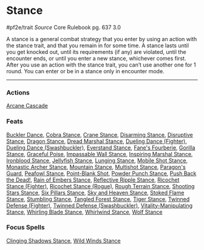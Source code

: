 # Stance
#pf2e/trait 
*Source* Core Rulebook pg. 637 3.0

A stance is a general combat strategy that you enter by using an action with the stance trait, and that you remain in for some time. A stance lasts until you get knocked out, until its requirements (if any) are violated, until the encounter ends, or until you enter a new stance, whichever comes first. After you use an action with the stance trait, you can’t use another one for 1 round. You can enter or be in a stance only in encounter mode.

---

### Actions
[Arcane Cascade](Arcane%20Cascade)

### Feats
[Buckler Dance](Buckler%20Dance), [Cobra Stance](Cobra%20Stance), [Crane Stance](Crane%20Stance), [Disarming Stance](Disarming%20Stance), [Disruptive Stance](Disruptive%20Stance), [Dragon Stance](Dragon%20Stance), [Dread Marshal Stance](Dread%20Marshal%20Stance), [Dueling Dance (Fighter)](Dueling%20Dance%20(Fighter)), [Dueling Dance (Swashbuckler)](Dueling%20Dance%20(Swashbuckler)), [Everstand Stance](Everstand%20Stance), [Fane's Fourberie](Fane's%20Fourberie), [Gorilla Stance](Gorilla%20Stance), [Graceful Poise](Graceful%20Poise), [Impassable Wall Stance](Impassable%20Wall%20Stance), [Inspiring Marshal Stance](Inspiring%20Marshal%20Stance), [Ironblood Stance](Ironblood%20Stance), [Jellyfish Stance](Jellyfish%20Stance), [Lunging Stance](Lunging%20Stance), [Mobile Shot Stance](Mobile%20Shot%20Stance), [Monastic Archer Stance](Monastic%20Archer%20Stance), [Mountain Stance](Mountain%20Stance), [Multishot Stance](Multishot%20Stance), [Paragon's Guard](Paragon's%20Guard), [Peafowl Stance](Peafowl%20Stance), [Point-Blank Shot](Point-Blank%20Shot), [Powder Punch Stance](Powder%20Punch%20Stance), [Push Back the Dead!](Push%20Back%20the%20Dead!), [Rain of Embers Stance](Rain%20of%20Embers%20Stance), [Reflective Ripple Stance](Reflective%20Ripple%20Stance), [Ricochet Stance (Fighter)](Ricochet%20Stance%20(Fighter)), [Ricochet Stance (Rogue)](Ricochet%20Stance%20(Rogue)), [Rough Terrain Stance](Rough%20Terrain%20Stance), [Shooting Stars Stance](Shooting%20Stars%20Stance), [Six Pillars Stance](Six%20Pillars%20Stance), [Sky and Heaven Stance](Sky%20and%20Heaven%20Stance), [Stoked Flame Stance](Stoked%20Flame%20Stance), [Stumbling Stance](Stumbling%20Stance), [Tangled Forest Stance](Tangled%20Forest%20Stance), [Tiger Stance](Tiger%20Stance), [Twinned Defense (Fighter)](Twinned%20Defense%20(Fighter)), [Twinned Defense (Swashbuckler)](Twinned%20Defense%20(Swashbuckler)), [Vitality-Manipulating Stance](Vitality-Manipulating%20Stance), [Whirling Blade Stance](Whirling%20Blade%20Stance), [Whirlwind Stance](Whirlwind%20Stance), [Wolf Stance](Wolf%20Stance)

### Focus Spells
[Clinging Shadows Stance](Clinging%20Shadows%20Stance.md), [Wild Winds Stance](Wild%20Winds%20Stance.md)